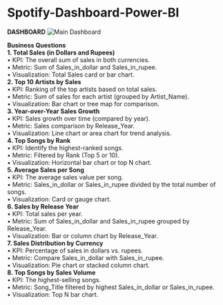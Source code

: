 # Spotify-Dashboard-Power-BI
**DASHBOARD**
![Main Dashboard](https://github.com/user-attachments/assets/183d76d7-3bbd-4483-88f8-8da67b0c5d60)

**Business Questions**
<br>
**1. Total Sales (in Dollars and Rupees)** <br>
•	KPI: The overall sum of sales in both currencies.<br>
•	Metric: Sum of Sales_in_dollar and Sales_in_rupee.<br>
•	Visualization: Total Sales card or bar chart.<br>
**2. Top 10 Artists by Sales**<br>
•	KPI: Ranking of the top artists based on total sales.<br>
•	Metric: Sum of sales for each artist (grouped by Artist_Name).<br>
•	Visualization: Bar chart or tree map for comparison.<br>
**3. Year-over-Year Sales Growth**<br>
•	KPI: Sales growth over time (compared by year).<br>
•	Metric: Sales comparison by Release_Year.<br>
•	Visualization: Line chart or area chart for trend analysis.<br>
**4. Top Songs by Rank**<br>
•	KPI: Identify the highest-ranked songs.<br>
•	Metric: Filtered by Rank (Top 5 or 10).<br>
•	Visualization: Horizontal bar chart or top N chart.<br>
**5. Average Sales per Song**<br>
•	KPI: The average sales value per song.<br>
•	Metric: Sales_in_dollar or Sales_in_rupee divided by the total number of songs.<br>
•	Visualization: Card or gauge chart.<br>
**6. Sales by Release Year**<br>
•	KPI: Total sales per year.<br>
•	Metric: Sum of Sales_in_dollar and Sales_in_rupee grouped by Release_Year.<br>
•	Visualization: Bar or column chart by Release_Year.<br>
**7. Sales Distribution by Currency**<br>
•	KPI: Percentage of sales in dollars vs. rupees.<br>
•	Metric: Compare Sales_in_dollar with Sales_in_rupee.<br>
•	Visualization: Pie chart or stacked column chart.<br>
**8. Top Songs by Sales Volume** <br>
•	KPI: The highest-selling songs.<br>
•	Metric: Song_Title filtered by highest Sales_in_dollar or Sales_in_rupee.<br>
•	Visualization: Top N bar chart.<br>

